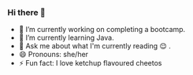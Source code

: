 ### Hi there 👋

<!--
**jelusofia/jelusofia** is a ✨ _special_ ✨ repository because its `README.md` (this file) appears on your GitHub profile.

Here are some ideas to get you started:

- 🔭 I’m currently working on completing an entry to tech bootcamp with Coding Black Females
- 🌱 I’m currently learning Java
- 👯 I’m looking to collaborate on 
- 🤔 I’m looking for help with ...
- 💬 Ask me about what I'm currently reading :relieved:
- 📫 How to reach me: ...
- 😄 Pronouns: she/her
- ⚡ Fun fact: I love ketchup flavoured cheetos
-->
- 🔭 I’m currently working on completing a bootcamp.
- 🌱 I’m currently learning Java.
- 💬 Ask me about what I'm currently reading :relieved: .
- 😄 Pronouns: she/her
- ⚡ Fun fact: I love ketchup flavoured cheetos
